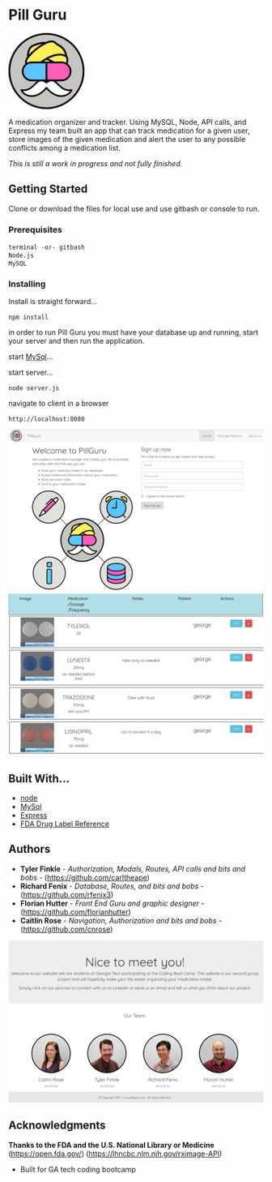 
# Pill Guru

![Pill Guru Logo](public/assets/images/ms-icon-150x150.png)

A medication organizer and tracker.  Using MySQL, Node, API calls, and Express my team built an app that can track medication for a given user, store images of the given medication and alert the user to any possible conflicts among a medication list.  

*This is still a work in progress and not fully finished.*

## Getting Started

Clone or download the files for local use and use gitbash or console to run.

### Prerequisites

```
terminal -or- gitbash
Node.js
MySQL

```

### Installing

Install is straight forward...

```
npm install
```

in order to run Pill Guru you must have your database up and running, start your server and then run the application.  

start [MySql](https://www.mysql.com/)...

start server...
```
node server.js
```

navigate to client in a browser
```
http://localhost:8080
```
![Pill Guru Title](public/assets/images/titlepage.jpg)
![Pill Guru MedList](public/assets/images/pills.jpg)

## Built With...

* [node](https://nodejs.org/en/) 
* [MySql](https://www.mysql.com/)
* [Express](https://expressjs.com/)
* [FDA Drug Label Reference](https://open.fda.gov/drug/label/reference/)


## Authors

* **Tyler Finkle** - *Authorization, Modals, Routes, API calls and bits and bobs* - (https://github.com/carltheape)
* **Richard Fenix** - *Database, Routes, and bits and bobs* - (https://github.com/rfenix3)
* **Florian Hutter** - *Front End Guru and graphic designer* - (https://github.com/florianhutter)
* **Caitlin Rose** - *Navigation, Authorization and bits and bobs* - (https://github.com/cnrose)

![Pill Guru Group](public/assets/images/group.jpg)

## Acknowledgments
**Thanks to the FDA and the U.S. National Library or Medicine**
(https://open.fda.gov/)
(https://lhncbc.nlm.nih.gov/rximage-API)

* Built for GA tech coding bootcamp
